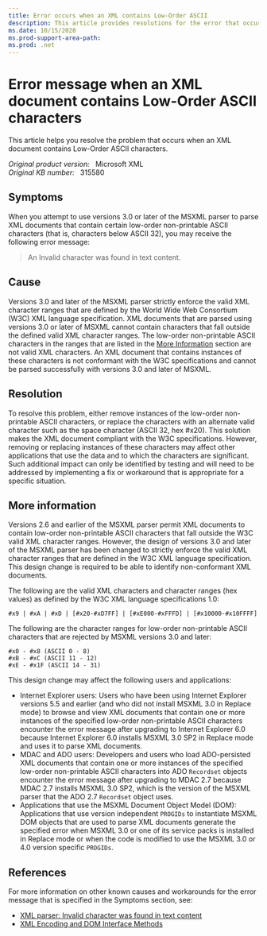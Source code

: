 ```yaml
---
title: Error occurs when an XML contains Low-Order ASCII
description: This article provides resolutions for the error that occurs when an XML document contains Low-Order ASCII characters.
ms.date: 10/15/2020
ms.prod-support-area-path: 
ms.prod: .net
---
```

# Error message when an XML document contains Low-Order ASCII characters

This article helps you resolve the problem that occurs when an XML document contains Low-Order ASCII characters.

_Original product version:_ &nbsp; Microsoft XML  
_Original KB number:_ &nbsp; 315580

## Symptoms

When you attempt to use versions 3.0 or later of the MSXML parser to parse XML documents that contain certain low-order non-printable ASCII characters (that is, characters below ASCII 32), you may receive the following error message:

> An Invalid character was found in text content.

## Cause

Versions 3.0 and later of the MSXML parser strictly enforce the valid XML character ranges that are defined by the World Wide Web Consortium (W3C) XML language specification. XML documents that are parsed using versions 3.0 or later of MSXML cannot contain characters that fall outside the defined valid XML character ranges. The low-order non-printable ASCII characters in the ranges that are listed in the [More Information](#more-information) section are not valid XML characters. An XML document that contains instances of these characters is not conformant with the W3C specifications and cannot be parsed successfully with versions 3.0 and later of MSXML.

## Resolution

To resolve this problem, either remove instances of the low-order non-printable ASCII characters, or replace the characters with an alternate valid character such as the space character (ASCII 32, hex #x20). This solution makes the XML document compliant with the W3C specifications. However, removing or replacing instances of these characters may affect other applications that use the data and to which the characters are significant. Such additional impact can only be identified by testing and will need to be addressed by implementing a fix or workaround that is appropriate for a specific situation.

## More information

Versions 2.6 and earlier of the MSXML parser permit XML documents to contain low-order non-printable ASCII characters that fall outside the W3C valid XML character ranges. However, the design of versions 3.0 and later of the MSXML parser has been changed to strictly enforce the valid XML character ranges that are defined in the W3C XML language specification. This design change is required to be able to identify non-conformant XML documents.

The following are the valid XML characters and character ranges (hex values) as defined by the W3C XML language specifications 1.0:

```console
#x9 | #xA | #xD | [#x20-#xD7FF] | [#xE000-#xFFFD] | [#x10000-#x10FFFF]
```

The following are the character ranges for low-order non-printable ASCII characters that are rejected by MSXML versions 3.0 and later:

```console
#x0 - #x8 (ASCII 0 - 8)
#xB - #xC (ASCII 11 - 12)
#xE - #x1F (ASCII 14 - 31)
```

This design change may affect the following users and applications:

- Internet Explorer users: Users who have been using Internet Explorer versions 5.5 and earlier (and who did not install MSXML 3.0 in Replace mode) to browse and view XML documents that contain one or more instances of the specified low-order non-printable ASCII characters encounter the error message after upgrading to Internet Explorer 6.0 because Internet Explorer 6.0 installs MSXML 3.0 SP2 in Replace mode and uses it to parse XML documents.
- MDAC and ADO users: Developers and users who load ADO-persisted XML documents that contain one or more instances of the specified low-order non-printable ASCII characters into ADO `Recordset` objects encounter the error message after upgrading to MDAC 2.7 because MDAC 2.7 installs MSXML 3.0 SP2, which is the version of the MSXML parser that the ADO 2.7 `Recordset` object uses.
- Applications that use the MSXML Document Object Model (DOM): Applications that use version independent `PROGIDs` to instantiate MSXML DOM objects that are used to parse XML documents generate the specified error when MSXML 3.0 or one of its service packs is installed in Replace mode or when the code is modified to use the MSXML 3.0 or 4.0 version specific `PROGIDs`.

## References

For more information on other known causes and workarounds for the error message that is specified in the Symptoms section, see:

- [XML parser: Invalid character was found in text content](/troubleshoot/dotnet/framework/xml-parser-invalid-character)
- [XML Encoding and DOM Interface Methods](https://support.microsoft.com/help/275883/)
